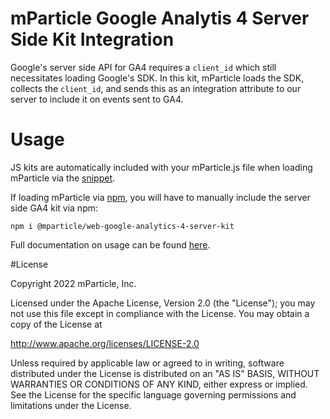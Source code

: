 # mParticle Google Analytis 4 Server Side Kit Integration

Google's server side API for GA4 requires a `client_id` which still necessitates loading Google's SDK. In this kit, mParticle loads the SDK, collects the `client_id`, and sends this as an integration attribute to our server to include it on events sent to GA4.

# Usage
JS kits are automatically included with your mParticle.js file when loading mParticle via the [snippet](https://docs.mparticle.com/developers/sdk/web/getting-started/#add-the-sdk-snippet).

If loading mParticle via [npm](https://docs.mparticle.com/developers/sdk/web/self-hosting/), you will have to manually include the server side GA4 kit via npm:

```
npm i @mparticle/web-google-analytics-4-server-kit
```

Full documentation on usage can be found [here](https://docs.mparticle.com/integrations/google-analytics-4/event/).

#License

Copyright 2022 mParticle, Inc.

Licensed under the Apache License, Version 2.0 (the "License");
you may not use this file except in compliance with the License.
You may obtain a copy of the License at

http://www.apache.org/licenses/LICENSE-2.0

Unless required by applicable law or agreed to in writing, software
distributed under the License is distributed on an "AS IS" BASIS,
WITHOUT WARRANTIES OR CONDITIONS OF ANY KIND, either express or implied.
See the License for the specific language governing permissions and
limitations under the License.
